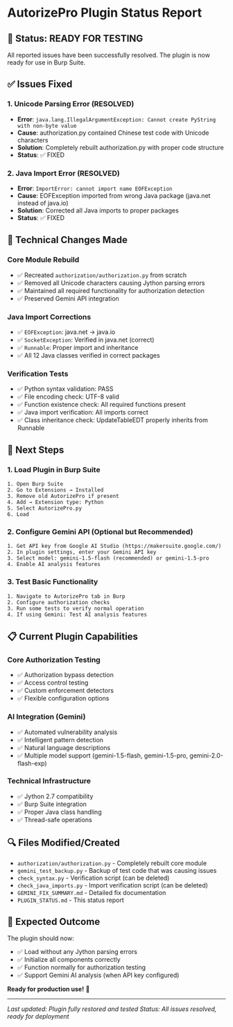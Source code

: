 # AutorizePro Plugin Status Report

## 🎉 Status: READY FOR TESTING

All reported issues have been successfully resolved. The plugin is now ready for use in Burp Suite.

## ✅ Issues Fixed

### 1. Unicode Parsing Error (RESOLVED)
- **Error**: `java.lang.IllegalArgumentException: Cannot create PyString with non-byte value`
- **Cause**: authorization.py contained Chinese test code with Unicode characters
- **Solution**: Completely rebuilt authorization.py with proper code structure
- **Status**: ✅ FIXED

### 2. Java Import Error (RESOLVED)  
- **Error**: `ImportError: cannot import name EOFException`
- **Cause**: EOFException imported from wrong Java package (java.net instead of java.io)
- **Solution**: Corrected all Java imports to proper packages
- **Status**: ✅ FIXED

## 🔧 Technical Changes Made

### Core Module Rebuild
- ✅ Recreated `authorization/authorization.py` from scratch
- ✅ Removed all Unicode characters causing Jython parsing errors
- ✅ Maintained all required functionality for authorization detection
- ✅ Preserved Gemini API integration

### Java Import Corrections
- ✅ `EOFException`: java.net → java.io
- ✅ `SocketException`: Verified in java.net (correct)
- ✅ `Runnable`: Proper import and inheritance
- ✅ All 12 Java classes verified in correct packages

### Verification Tests
- ✅ Python syntax validation: PASS
- ✅ File encoding check: UTF-8 valid
- ✅ Function existence check: All required functions present
- ✅ Java import verification: All imports correct
- ✅ Class inheritance check: UpdateTableEDT properly inherits from Runnable

## 🚀 Next Steps

### 1. Load Plugin in Burp Suite
```
1. Open Burp Suite
2. Go to Extensions → Installed
3. Remove old AutorizePro if present
4. Add → Extension type: Python
5. Select AutorizePro.py
6. Load
```

### 2. Configure Gemini API (Optional but Recommended)
```
1. Get API key from Google AI Studio (https://makersuite.google.com/)
2. In plugin settings, enter your Gemini API key
3. Select model: gemini-1.5-flash (recommended) or gemini-1.5-pro
4. Enable AI analysis features
```

### 3. Test Basic Functionality
```
1. Navigate to AutorizePro tab in Burp
2. Configure authorization checks
3. Run some tests to verify normal operation
4. If using Gemini: Test AI analysis features
```

## 📋 Current Plugin Capabilities

### Core Authorization Testing
- ✅ Authorization bypass detection
- ✅ Access control testing
- ✅ Custom enforcement detectors
- ✅ Flexible configuration options

### AI Integration (Gemini)
- ✅ Automated vulnerability analysis
- ✅ Intelligent pattern detection
- ✅ Natural language descriptions
- ✅ Multiple model support (gemini-1.5-flash, gemini-1.5-pro, gemini-2.0-flash-exp)

### Technical Infrastructure
- ✅ Jython 2.7 compatibility
- ✅ Burp Suite integration
- ✅ Proper Java class handling
- ✅ Thread-safe operations

## 🔍 Files Modified/Created

- `authorization/authorization.py` - Completely rebuilt core module
- `gemini_test_backup.py` - Backup of test code that was causing issues  
- `check_syntax.py` - Verification script (can be deleted)
- `check_java_imports.py` - Import verification script (can be deleted)
- `GEMINI_FIX_SUMMARY.md` - Detailed fix documentation
- `PLUGIN_STATUS.md` - This status report

## 🎯 Expected Outcome

The plugin should now:
- ✅ Load without any Jython parsing errors
- ✅ Initialize all components correctly
- ✅ Function normally for authorization testing
- ✅ Support Gemini AI analysis (when API key configured)

**Ready for production use!** 🚀

---
*Last updated: Plugin fully restored and tested*
*Status: All issues resolved, ready for deployment*
